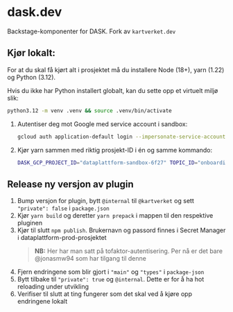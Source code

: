 # dask.dev

Backstage-komponenter for DASK. Fork av `kartverket.dev`

## Kjør lokalt:

For at du skal få kjørt alt i prosjektet må du installere Node (18+), yarn (1.22) og Python (3.12). 

Hvis du ikke har Python installert globalt, kan du sette opp et virtuelt miljø slik:

```sh
python3.12 -m venv .venv && source .venv/bin/activate
```

1. Autentiser deg mot Google med service account i sandbox:

    ```sh
    gcloud auth application-default login --impersonate-service-account dataplattform-deploy@dataplattform-sandbox-6f27.iam.gserviceaccount.com
    ```

1. Kjør yarn sammen med riktig prosjekt-ID i én og samme kommando:

    ```sh
    DASK_GCP_PROJECT_ID="dataplattform-sandbox-6f27" TOPIC_ID="onboarding_topic" yarn dev 
    ```

## Release ny versjon av plugin

1. Bump versjon for plugin, bytt `@internal` til `@kartverket` og sett `"private": false` i `package.json`
1. Kjør `yarn build` og deretter `yarn prepack` i mappen til den respektive pluginen
1. Kjør til slutt `npm publish`. Brukernavn og passord finnes i Secret Manager i dataplattform-prod-prosjektet
    > **NB:** Her har man satt på tofaktor-autentisering. Per nå er det bare @jonasmw94 som har tilgang til denne
1. Fjern endringene som blir gjort i `"main"` og `"types"` i `package-json` 
1. Bytt tilbake til `"private": true` og `@internal`. Dette er for å ha hot reloading under utvikling
1. Verifiser til slutt at ting fungerer som det skal ved å kjøre opp endringene lokalt
